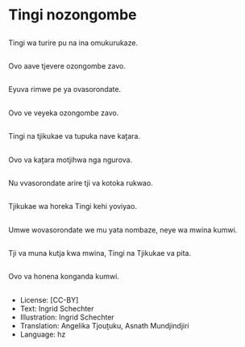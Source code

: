 # Tingi nozongombe

##
Tingi wa turire pu na ina omukurukaze.

##
Ovo aave tjevere ozongombe zavo.

##
Eyuva rimwe pe ya ovasorondate.

##
Ovo ve veyeka ozongombe zavo.

##
Tingi na tjikukae va tupuka nave kaṱara.

##
Ovo va kaṱara motjihwa nga ngurova.

##
Nu vvasorondate arire tji va kotoka rukwao.

##
Tjikukae wa horeka Tingi kehi yoviyao.

##
Umwe wovasorondate we mu yata nombaze, neye wa mwina kumwi.

##
Tji va muna kutja kwa mwina, Tingi na Tjikukae va pita.

##
Ovo va honena konganda kumwi.

##
* License: [CC-BY]
* Text: Ingrid Schechter
* Illustration: Ingrid Schechter
* Translation: Angelika Tjouṱuku, Asnath Mundjindjiri
* Language: hz
